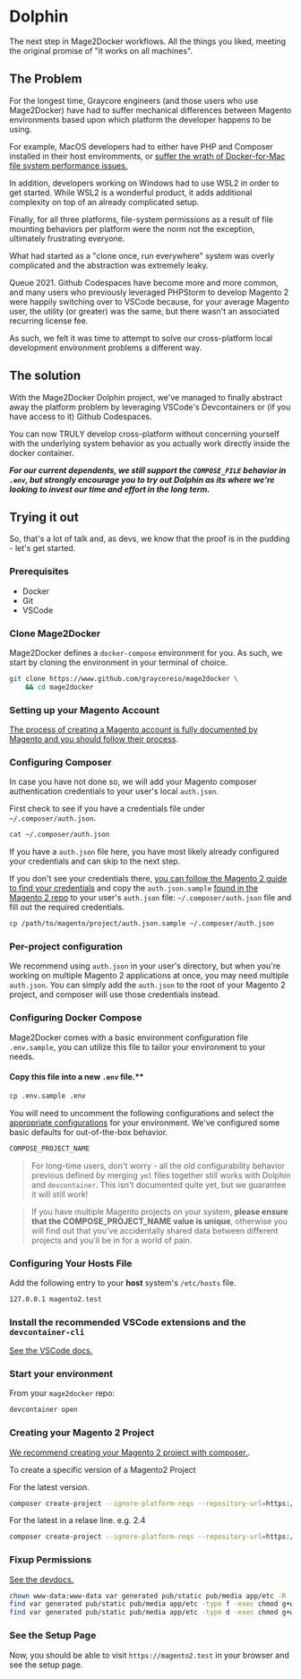 # Dolphin

The next step in Mage2Docker workflows. All the things you liked, meeting the original promise of "it works on all machines".

## The Problem

For the longest time, Graycore engineers (and those users who use Mage2Docker) have had to suffer mechanical differences between Magento environments based upon which platform the developer happens to be using.

For example, MacOS developers had to either have PHP and Composer installed in their host enviromments, or [suffer the wrath of Docker-for-Mac file system performance issues.](https://github.com/docker/roadmap/issues/7)

In addition, developers working on Windows had to use WSL2 in order to get started. While WSL2 is a wonderful product, it adds additional complexity on top of an already complicated setup.

Finally, for all three platforms, file-system permissions as a result of file mounting behaviors per platform were the norm not the exception, ultimately frustrating everyone.

What had started as a "clone once, run everywhere" system was overly complicated and the abstraction was extremely leaky.

Queue 2021. Github Codespaces have become more and more common, and many users who previously leveraged PHPStorm to develop Magento 2 were happily switching over to VSCode because, for your average Magento user, the utility (or greater) was the same, but there wasn't an associated recurring license fee.

As such, we felt it was time to attempt to solve our cross-platform local development environment problems a different way.

## The solution

With the Mage2Docker Dolphin project, we've managed to finally abstract away the platform problem by leveraging VSCode's Devcontainers or (if you have access to it) Github Codespaces.

You can now TRULY develop cross-platform without concerning yourself with the underlying system behavior as you actually work directly inside the docker container.

***For our current dependents, we still support the `COMPOSE_FILE` behavior in `.env`, but strongly encourage you to try out Dolphin as its where we're looking to invest our time and effort in the long term.***

## Trying it out

So, that's a lot of talk and, as devs, we know that the proof is in the pudding - let's get started.

### Prerequisites

* Docker
* Git
* VSCode

### Clone Mage2Docker

Mage2Docker defines a `docker-compose` environment for you. As such, we start by cloning the environment in your terminal of choice.

```bash
git clone https://www.github.com/graycoreio/mage2docker \
    && cd mage2docker
```

### Setting up your Magento Account
[The process of creating a Magento account is fully documented by Magento and you should follow their process](https://docs.magento.com/m2/ce/user_guide/magento/magento-account-create.html). 

### Configuring Composer
In case you have not done so, we will add your Magento composer authentication credentials to your user's local `auth.json`.

First check to see if you have a credentials file under `~/.composer/auth.json`.

```bash
cat ~/.composer/auth.json
```

If you have a `auth.json` file here, you have most likely already configured your credentials and can skip to the next step.

If you don't see your credentials there, [you can follow the Magento 2 guide to find your credentials](https://devdocs.magento.com/guides/v2.3/install-gde/prereq/connect-auth.html) and copy the `auth.json.sample` [found in the Magento 2 repo](https://github.com/magento/magento2/blob/2.4-develop/auth.json.sample) to your user's `auth.json` file: `~/.composer/auth.json` file and fill out the required credentials.

```bash
cp /path/to/magento/project/auth.json.sample ~/.composer/auth.json
``` 

### Per-project configuration
We recommend using `auth.json` in your user's directory, but when you're working on multiple Magento 2 applications at once, you may need multiple `auth.json`. You can simply add the `auth.json` to the root of your Magento 2 project, and composer will use those credentials instead.

### Configuring Docker Compose
Mage2Docker comes with a basic environment configuration file `.env.sample`, you can utilize this file to tailor your environment to your needs. 

#### Copy this file into a new `.env` file.**

```bash
cp .env.sample .env
```

You will need to uncomment the following configurations and select the [appropriate configurations](./configuring.md) for your environment. We've configured some basic defaults for out-of-the-box behavior.

```bash
COMPOSE_PROJECT_NAME
```

> For long-time users, don't worry - all the old configurability behavior previous defined by merging `yml` files together still works with Dolphin and `devcontainer`. This isn't documented quite yet, but we guarantee it will still work!

> If you have multiple Magento projects on your system, **please ensure that the COMPOSE_PROJECT_NAME value is unique**, otherwise you will find out that you've accidentally shared data between different projects and you'll be in for a world of pain.

### Configuring Your Hosts File
Add the following entry to your **host** system's `/etc/hosts` file.

```bash
127.0.0.1 magento2.test
```

### Install the recommended VSCode extensions and the `devcontainer-cli`

[See the VSCode docs.](https://code.visualstudio.com/docs/remote/devcontainer-cli)

### Start your environment
From your `mage2docker` repo:

```bash
devcontainer open
```

### Creating your Magento 2 Project
[We recommend creating your Magento 2 project with composer.](https://devdocs.magento.com/guides/v2.3/install-gde/composer.html).

To create a specific version of a Magento2 Project

For the latest version.
```bash
composer create-project --ignore-platform-reqs --repository-url=https://repo.magento.com/ magento/project-community-edition=2.* .
```
For the latest in a relase line. e.g. 2.4
```bash
composer create-project --ignore-platform-reqs --repository-url=https://repo.magento.com/ magento/project-community-edition=2.4.* .
```

### Fixup Permissions
[See the devdocs.](https://devdocs.magento.com/guides/v2.4/config-guide/prod/prod_file-sys-perms.html#mage-owner-two-devel)

```bash
chown www-data:www-data var generated pub/static pub/media app/etc -R
find var generated pub/static pub/media app/etc -type f -exec chmod g+w {} +
find var generated pub/static pub/media app/etc -type d -exec chmod g+ws {} +
```

### See the Setup Page
Now, you should be able to visit `https://magento2.test` in your browser and see the setup page.

